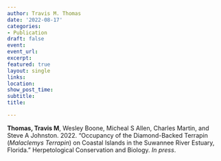 ```yaml
---
author: Travis M. Thomas
date: '2022-08-17'
categories:
- Publication
draft: false
event: 
event_url: 
excerpt:   
featured: true
layout: single
links:
location: 
show_post_time: 
subtitle:   
title:

---
```


**Thomas, Travis M**, Wesley Boone, Micheal S Allen, Charles Martin, and Steve A Johnston. 2022. “Occupancy of the Diamond-Backed Terrapin (*Malaclemys Terrapin*) on Coastal Islands in the Suwannee River Estuary, Florida.” Herpetological Conservation and Biology. *In press*. 